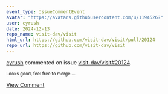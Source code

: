 ```yaml
---
event_type: IssueCommentEvent
avatar: "https://avatars.githubusercontent.com/u/1194526?"
user: cyrush
date: 2024-12-13
repo_name: visit-dav/visit
html_url: https://github.com/visit-dav/visit/pull/20124
repo_url: https://github.com/visit-dav/visit
---
```


<a href='https://github.com/cyrush' target='_blank'>cyrush</a> commented on issue <a href='https://github.com/visit-dav/visit/pull/20124' target='_blank'>visit-dav/visit#20124</a>.

<small>Looks good, feel free to merge....</small>

<a href='https://github.com/visit-dav/visit/pull/20124' target='_blank'>View Comment</a>